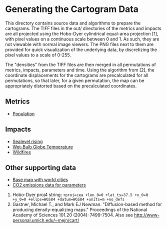 # Generating the Cartogram Data

This directory contains source data and algorithms to prepare the cartograms. The TIFF files in the out/ directories of the metrics and impacts are all projected using the Hobo-Dyer cylindrical equal-area projection [1], with pixel values on a continuous scale between 0 and 1. As such, they are not viewable with normal image viewers. The PNG files next to them are provided for quick visualization of the underlying data, by discretizing the pixel values to a scale of 0-255.

The "densities" from the TIFF files are then merged in all permutations of metrics, impacts, parameters and time. Using the algorithm from [2], the coordinate displacements for the cartograms are precalculated for all permutations, so that later, for a given permutation, the map can be appropriately distorted based on the precalculated coordinates.

## Metrics

* [Population](population/)

## Impacts

* [Sealevel rising](sealevel/)
* [Wet-Bulb Globe Temperature](wbgt/)
* [Wildfires](wildfires/)

## Other supporting data

* [Base map with world cities](map/)
* [CO2 emissions data for parameters](emissions/)

1. Hobo-Dyer proj4 string: `+proj=cea +lon_0=0 +lat_ts=37.5 +x_0=0 +y_0=0 +ellps=WGS84 +datum=WGS84 +units=m +no_defs`
2. Gastner, Michael T., and Mark EJ Newman. "Diffusion-based method for producing density-equalizing maps." Proceedings of the National Academy of Sciences 101.20 (2004): 7499-7504. Also see http://www-personal.umich.edu/~mejn/cart/
